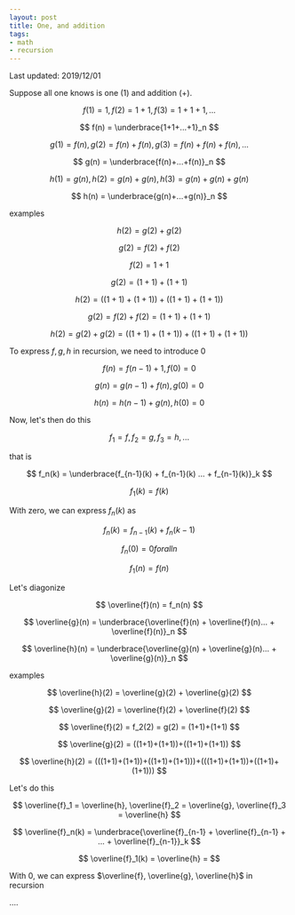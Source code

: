 ```yaml
---
layout: post
title: One, and addition
tags:
- math
- recursion
---
```


Last updated: 2019/12/01

Suppose all one knows is one (1) and addition (+).

$$
f(1) = 1, f(2) = 1+1, f(3) = 1+1+1, ...
$$

$$
f(n) = \underbrace{1+1+...+1}_n
$$

$$
g(1) = f(n), g(2) = f(n)+f(n), g(3) = f(n)+f(n)+f(n), ...
$$

$$
g(n) = \underbrace{f(n)+...+f(n)}_n
$$

$$
h(1) = g(n), h(2) = g(n)+g(n), h(3) = g(n)+g(n)+g(n)
$$

$$
h(n) = \underbrace{g(n)+...+g(n)}_n
$$

examples

$$
h(2) = g(2) + g(2)
$$

$$
g(2) = f(2) + f(2)
$$

$$
f(2) = 1+1
$$

$$
g(2) = (1+1)+(1+1)
$$

$$
h(2) = ((1+1)+(1+1))+((1+1)+(1+1))
$$

$$
g(2) = f(2)+f(2) = (1+1)+(1+1)
$$

$$
h(2) = g(2)+g(2) = ((1+1)+(1+1))+((1+1)+(1+1))
$$

To express $f,g,h$ in recursion, we need to introduce 0

$$
f(n) = f(n-1) + 1, f(0) = 0
$$

$$
g(n) = g(n-1) + f(n), g(0) = 0
$$

$$
h(n) = h(n-1) + g(n), h(0) = 0
$$

Now, let's then do this

$$
f_1 = f, f_2 = g, f_3 = h, ...
$$

that is

$$
f_n(k) = \underbrace{f_{n-1}(k) + f_{n-1}(k) ... + f_{n-1}(k)}_k
$$

$$
f_1(k) = f(k)
$$

With zero, we can express $f_n(k)$ as

$$
f_n(k) = f_{n-1}(k) + f_n(k-1)
$$

$$
f_n(0) = 0 for all n
$$

$$
f_1(n) = f(n)
$$

Let's diagonize

$$
\overline{f}(n) = f_n(n)
$$

$$
\overline{g}(n) = \underbrace{\overline{f}(n) + \overline{f}(n)... + \overline{f}(n)}_n
$$

$$
\overline{h}(n) = \underbrace{\overline{g}(n) + \overline{g}(n)... + \overline{g}(n)}_n
$$

examples

$$
\overline{h}(2) = \overline{g}(2) + \overline{g}(2)
$$

$$
\overline{g}(2) = \overline{f}(2) + \overline{f}(2)
$$

$$
\overline{f}(2) = f_2(2) = g(2) = (1+1)+(1+1)
$$

$$
\overline{g}(2) = ((1+1)+(1+1))+((1+1)+(1+1))
$$

$$
\overline{h}(2) = (((1+1)+(1+1))+((1+1)+(1+1)))+(((1+1)+(1+1))+((1+1)+(1+1)))
$$

Let's do this

$$
\overline{f}_1 = \overline{h}, \overline{f}_2 = \overline{g}, \overline{f}_3 = \overline{h}
$$

$$
\overline{f}_n(k) = \underbrace{\overline{f}_{n-1} + \overline{f}_{n-1} + ... + \overline{f}_{n-1}}_k
$$

$$
\overline{f}_1(k) = \overline{h} = 
$$

With 0, we can express $\overline{f}, \overline{g}, \overline{h}$ in recursion

....








